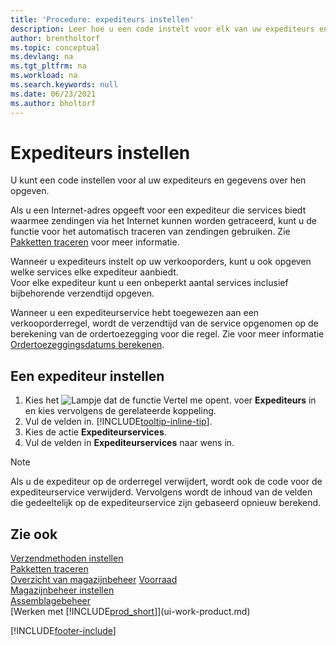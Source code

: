 ```yaml
---
title: 'Procedure: expediteurs instellen'
description: Leer hoe u een code instelt voor elk van uw expediteurs en hoe u beschrijvende informatie invoert over elk van hen en de diensten die ze leveren.
author: brentholtorf
ms.topic: conceptual
ms.devlang: na
ms.tgt_pltfrm: na
ms.workload: na
ms.search.keywords: null
ms.date: 06/23/2021
ms.author: bholtorf
---
```

# Expediteurs instellen
U kunt een code instellen voor al uw expediteurs en gegevens over hen opgeven.  

Als u een Internet-adres opgeeft voor een expediteur die services biedt waarmee zendingen via het Internet kunnen worden getraceerd, kunt u de functie voor het automatisch traceren van zendingen gebruiken. Zie [Pakketten traceren](sales-how-track-packages.md) voor meer informatie.

Wanneer u expediteurs instelt op uw verkooporders, kunt u ook opgeven welke services elke expediteur aanbiedt.  
Voor elke expediteur kunt u een onbeperkt aantal services inclusief bijbehorende verzendtijd opgeven.  

Wanneer u een expediteurservice hebt toegewezen aan een verkooporderregel, wordt de verzendtijd van de service opgenomen op de berekening van de ordertoezegging voor die regel. Zie voor meer informatie [Ordertoezeggingsdatums berekenen](sales-how-to-calculate-order-promising-dates.md).

## Een expediteur instellen  
1.  Kies het ![Lampje dat de functie Vertel me opent.](media/ui-search/search_small.png "Vertel me wat u wilt doen") voer **Expediteurs** in en kies vervolgens de gerelateerde koppeling.  
2.  Vul de velden in. [!INCLUDE[tooltip-inline-tip](includes/tooltip-inline-tip_md.md)].  
3.  Kies de actie **Expediteurservices**.
4. Vul de velden in **Expediteurservices** naar wens in.

> [!NOTE]  
>  Als u de expediteur op de orderregel verwijdert, wordt ook de code voor de expediteurservice verwijderd. Vervolgens wordt de inhoud van de velden die gedeeltelijk op de expediteurservice zijn gebaseerd opnieuw berekend.  

## Zie ook
[Verzendmethoden instellen](sales-how-set-up-shipment-methods.md)  
[Pakketten traceren](sales-how-track-packages.md)    
[Overzicht van magazijnbeheer](design-details-warehouse-management.md)
[Voorraad](inventory-manage-inventory.md)  
[Magazijnbeheer instellen](warehouse-setup-warehouse.md)     
[Assemblagebeheer](assembly-assemble-items.md)    
[Werken met [!INCLUDE[prod_short](includes/prod_short.md)]](ui-work-product.md)  


[!INCLUDE[footer-include](includes/footer-banner.md)]